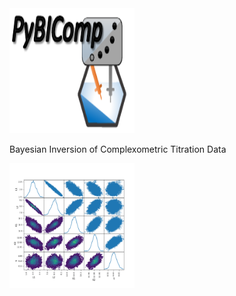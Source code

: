
<img src="PyBICOMP_logo.pdf" alt="Logo" style="height: 200px; width:200px;"/>

Bayesian Inversion of Complexometric Titration Data 






<img src="Figure_1.pdf" alt="Logo" style="height: 200px; width:200px;"/>